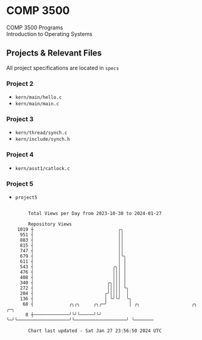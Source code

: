 # COMP 3500
COMP 3500 Programs  
Introduction to Operating Systems  
## Projects & Relevant Files
All project specifications are located in `specs`
### Project 2
- `kern/main/hello.c`
- `kern/main/main.c`
### Project 3
- `kern/thread/synch.c`
- `kern/include/synch.h`
### Project 4
- `kern/asst1/catlock.c`
### Project 5
- `project5`

```

        Total Views per Day from 2023-10-30 to 2024-01-27

        Repository Views
    1019 ┼                               ╭╮
     951 ┤                               ││
     883 ┤                               ││
     815 ┤                               ││
     747 ┤                               ││
     679 ┤                               │╰╮
     611 ┤                               │ │
     543 ┤                             ╭╮│ │
     476 ┤                             │││ │
     408 ┤                             │││ │
     340 ┤                           ╭╮│││ │
     272 ┤                           │││││ ╰╮
     204 ┤                          ╭╯││││  │
     136 ┤                          │ ╰╯╰╯  ╰╮
      68 ┤             ╭╮╭╮     ╭╮╭─╯        │ ╭╮                   ╭╮                   ╭─╮
       0 ┼─────────────╯╰╯╰─────╯╰╯          ╰─╯╰───────────────────╯╰───────────────────╯ ╰───────

        Chart last updated - Sat Jan 27 23:56:50 2024 UTC
        
```
